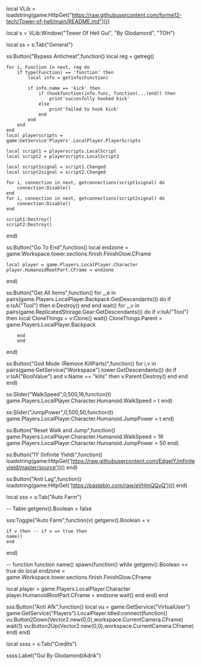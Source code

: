 local VLib = loadstring(game:HttpGet("https://raw.githubusercontent.com/forme12-tech/Tower-of-hell/main/README.md"))()
 
local s = VLib:Window("Tower Of Hell Gui", "By Glodamord", "TOH")
 
local ss = s:Tab("General")
 
ss:Button("Bypass Anticheat",function()
    local reg = getreg()
 
    for i, Function in next, reg do
        if type(Function) == 'function' then
            local info = getinfo(Function)
 
            if info.name == 'kick' then
                if (hookfunction(info.func, function(...)end)) then
                    print'succesfully hooked kick'
                else
                    print'failed to hook kick'
                end
            end
        end
    end
    local playerscripts = game:GetService'Players'.LocalPlayer.PlayerScripts
 
    local script1 = playerscripts.LocalScript
    local script2 = playerscripts.LocalScript2
 
    local script1signal = script1.Changed
    local script2signal = script2.Changed
 
    for i, connection in next, getconnections(script1signal) do
        connection:Disable()
    end
    for i, connection in next, getconnections(script2signal) do
        connection:Disable()
    end
 
    script1:Destroy()
    script2:Destroy()
end)
 
ss:Button("Go To End",function()
    local endzone = game.Workspace.tower.sections.finish.FinishGlow.CFrame
 
    local player = game.Players.LocalPlayer.Character
    player.HumanoidRootPart.CFrame = endzone
end)
 
ss:Button("Get All Items",function()
    for _,e in pairs(game.Players.LocalPlayer.Backpack:GetDescendants()) do
        if e:IsA("Tool") then
        e:Destroy()
        end
        end
        wait() 
        for _,v in pairs(game.ReplicatedStorage.Gear:GetDescendants()) do
        if v:IsA("Tool") then
        local CloneThings = v:Clone()
        wait()
        CloneThings.Parent = game.Players.LocalPlayer.Backpack
 
        end
        end
end)
 
ss:Button("God Mode (Remove KillParts)",function()
    for i,v in pairs(game:GetService("Workspace").tower:GetDescendants()) do
        if v:IsA("BoolValue") and v.Name == "kills" then
            v.Parent:Destroy()
        end
    end
end)
 
ss:Slider("WalkSpeed",0,500,16,function(t)
   game.Players.LocalPlayer.Character.Humanoid.WalkSpeed = t
end)
 
ss:Slider("JumpPower",0,500,50,function(t)
    game.Players.LocalPlayer.Character.Humanoid.JumpPower = t
 end)
 
ss:Button("Reset Walk and Jump",function()
    game.Players.LocalPlayer.Character.Humanoid.WalkSpeed = 16
    game.Players.LocalPlayer.Character.Humanoid.JumpPower = 50
end)
 
ss:Button("IY (Infinite Yield)",function()
    loadstring(game:HttpGet('https://raw.githubusercontent.com/EdgeIY/infiniteyield/master/source'))()
end)
 
ss:Button("Anti Lag",function()
    loadstring(game:HttpGet('https://pastebin.com/raw/eVHmQQvQ'))()
end)
 
local sss = s:Tab("Auto Farm")
 
-- Table
getgenv().Boolean = false
 
sss:Toggle("Auto Farm",function(v)
    getgenv().Boolean = v
 
    if v then -- if v == true then
    name()
    end
end)
 
-- function
function name()
spawn(function()
while getgenv().Boolean == true do
local endzone = game.Workspace.tower.sections.finish.FinishGlow.CFrame
 
local player = game.Players.LocalPlayer.Character
player.HumanoidRootPart.CFrame = endzone
wait()
end
end)
end
 
sss:Button("Anti Afk",function()
    local vu = game:GetService("VirtualUser")
    game:GetService("Players").LocalPlayer.Idled:connect(function()
       vu:Button2Down(Vector2.new(0,0),workspace.CurrentCamera.CFrame)
       wait(1)
       vu:Button2Up(Vector2.new(0,0),workspace.CurrentCamera.CFrame)
    end)
end)
 
 
local ssss = s:Tab("Credits")
 
ssss:Label("Gui By Glodamord/Adrik")
